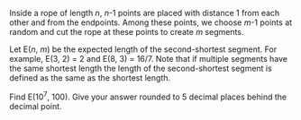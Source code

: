 <p>
Inside a rope of length <var>n</var>, <var>n</var>-1 points are placed with distance 1 from each other and from the endpoints. Among these points, we choose <var>m</var>-1 points at random and cut the rope at these points to create <var>m</var> segments.
</p>
<p>
Let E(<var>n</var>, <var>m</var>) be the expected length of the second-shortest segment.
For example, E(3, 2) = 2 and E(8, 3) = 16/7.
Note that if multiple segments have the same shortest length the length of the second-shortest segment is defined as the same as the shortest length.
</p>
<p>
Find E(10<sup>7</sup>, 100).
Give your answer rounded to 5 decimal places behind the decimal point.
</p>
